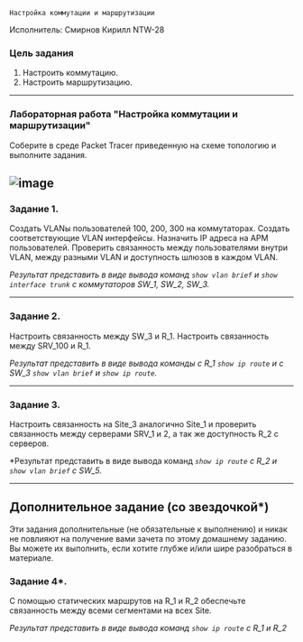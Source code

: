 `Настройка коммутации и маршрутизации`

Исполнитель: Смирнов Кирилл NTW-28
### Цель задания
1. Настроить коммутацию.
2. Настроить маршрутизацию.

------



### Лабораторная работа "Настройка коммутации и маршрутизации"

Соберите в среде Packet Tracer приведенную на схеме топологию и выполните задания.


![image](https://user-images.githubusercontent.com/71018632/146266900-f142fb82-dd1b-4248-a966-f84154c94254.png)
------

### Задание 1.

Создать VLANы пользователей 100, 200, 300 на коммутаторах. Создать соответствующие VLAN интерфейсы. Назначить IP адреса на АРМ пользователей. Проверить связанность между пользователями внутри VLAN, между разными VLAN и доступность шлюзов в каждом VLAN. 

*Результат представить в виде вывода команд `show vlan brief` и `show interface trunk` с коммутаторов SW_1, SW_2, SW_3.*

------

### Задание 2.

Настроить связанность между SW_3 и R_1. Настроить связанность между SRV_100 и R_1. 

*Результат представить в виде вывода команды с R_1 `show ip route` и с SW_3 `show vlan brief` и `show ip route`.*

---

### Задание 3.

Настроить связанность на Site_3 аналогично Site_1 и проверить связанность между серверами SRV_1 и 2, а так же доступность R_2 с серверов.

*Результат представить в виде вывода команд *`show ip route` с R_2 и `show vlan brief` с SW_5.*

---

## Дополнительное задание (со звездочкой*)

Эти задания дополнительные (не обязательные к выполнению) и никак не повлияют на получение вами зачета по этому домашнему заданию. Вы можете их выполнить, если хотите глубже и/или шире разобраться в материале.

### Задание 4*.

С помощью статических маршрутов на R_1 и R_2 обеспечьте связанность между всеми сегментами на всех Site.

*Результат представить в виде вывода команд `show ip route` с R_1 и R_2*
